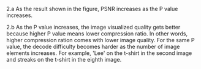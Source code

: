 2.a
As the result shown in the figure, PSNR increases as the P value increases.

2.b
As the P value increases, the image visualized quality gets better because higher P value means lower compression ratio. In other words, higher compression ration comes with lower image quality. For the same P value, the decode difficulty becomes harder as the number of image elements increases. For example, 'Lee' on the t-shirt in the second image and streaks on the t-shirt in the eighth image.